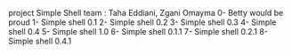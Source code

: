 project Simple Shell
team : Taha Eddiani, Zgani Omayma
0- Betty would be proud
1- Simple shell 0.1
2- Simple shell 0.2
3- Simple shell 0.3
4- Simple shell 0.4
5- Simple shell 1.0
6- Simple shell 0.1.1
7- Simple shell 0.2.1
8- Simple shell 0.4.1  

